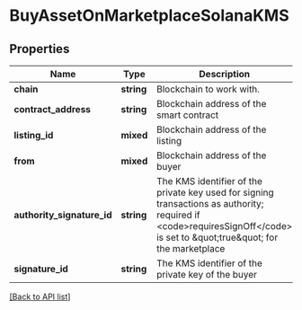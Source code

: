 # BuyAssetOnMarketplaceSolanaKMS

## Properties

Name | Type | Description | Notes
------------ | ------------- | ------------- | -------------
**chain** | **string** | Blockchain to work with. |
**contract_address** | **string** | Blockchain address of the smart contract |
**listing_id** | **mixed** | Blockchain address of the listing |
**from** | **mixed** | Blockchain address of the buyer |
**authority_signature_id** | **string** | The KMS identifier of the private key used for signing transactions as authority; required if &lt;code&gt;requiresSignOff&lt;/code&gt; is set to \&quot;true\&quot; for the marketplace | [optional]
**signature_id** | **string** | The KMS identifier of the private key of the buyer |

[[Back to API list]](../../README.md#api-endpoints)
